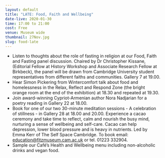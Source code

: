 ```yaml
---
layout: default
title: "LATE: Food, Faith and Wellbeing"
date-live: 2020-01-30
time: 17:00 to 21:00
cost: Free
venue: Museum wide
thumbnail: 27Nov.jpg
slug: food-late
---
```

* Listen to thoughts about the role of fasting in religion at our Food, Faith and Fasting panel discussion. Chaired by Dr Christopher Kissane, (Editorial Fellow at History Workshop and Associate Research Fellow at Birkbeck), the panel will be drawn from Cambridge University student representatives from different faiths and communities. Gallery 7 at 19.00.
* Hear Simon Pickering from Wintercomfort talk about food and homelessness in the Relax, Reflect and Respond Zone (the bright orange room at the end of the exhibition) at 18.30 and repeated at 19.30.
* Join award-winning Cypriot-Armenian author Nora Nadjarian for a poetry reading in Gallery 22 at 18.00.
* Book for one of our two 30-minute meditation sessions - A celebration of stillness - in Gallery 28 at 18.00 and 20.00. Experience a cacao ceremony and take time to reflect, calm and nourish the busy mind, nurturing a sense of wellbeing and self-care. Cacao can help depression, lower blood pressure and is heavy in nutrients. Led by Emma Kerr of The Self Space Cambridge. To book email: [education@fitzmuseum.cam.ac.uk](education@fitzmuseum.cam.ac.uk) or tel. 01223 332904.
* Sample our Café’s Health and Wellbeing menu including non-alcoholic drinks and vegan food.
